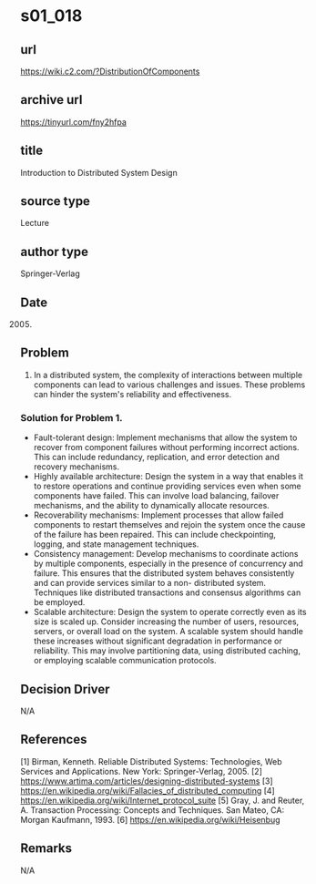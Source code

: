# s01_018

## url
https://wiki.c2.com/?DistributionOfComponents

## archive url
https://tinyurl.com/fny2hfpa

## title
Introduction to Distributed System Design

## source type
Lecture

## author type
Springer-Verlag

## Date
2005. 

## Problem
1. In a distributed system, the complexity of interactions between multiple components can lead to various challenges and issues. These problems can hinder the system's reliability and effectiveness.

### Solution for Problem 1. 
- Fault-tolerant design: Implement mechanisms that allow the system to recover from
component failures without performing incorrect actions. This can include redundancy,
replication, and error detection and recovery mechanisms.
- Highly available architecture: Design the system in a way that enables it to restore
operations and continue providing services even when some components have failed. This can involve load balancing, failover mechanisms, and the ability to dynamically allocate resources.
- Recoverability mechanisms: Implement processes that allow failed components to restart themselves and rejoin the system once the cause of the failure has been repaired. This can include checkpointing, logging, and state management techniques.
- Consistency management: Develop mechanisms to coordinate actions by multiple components, especially in the presence of concurrency and failure. This ensures that the distributed system behaves consistently and can provide services similar to a non- distributed system. Techniques like distributed transactions and consensus algorithms can be employed.
- Scalable architecture: Design the system to operate correctly even as its size is scaled up. Consider increasing the number of users, resources, servers, or overall load on the system. A scalable system should handle these increases without significant degradation in performance or reliability. This may involve partitioning data, using distributed caching, or employing scalable communication protocols.

## Decision Driver
N/A

## References
[1] Birman, Kenneth. Reliable Distributed Systems: Technologies, Web Services and Applications. New York: Springer-Verlag, 2005.
[2] https://www.artima.com/articles/designing-distributed-systems
[3] https://en.wikipedia.org/wiki/Fallacies_of_distributed_computing
[4] https://en.wikipedia.org/wiki/Internet_protocol_suite
[5] Gray, J. and Reuter, A. Transaction Processing: Concepts and Techniques. San Mateo, CA: Morgan Kaufmann, 1993.
[6] https://en.wikipedia.org/wiki/Heisenbug

## Remarks
N/A